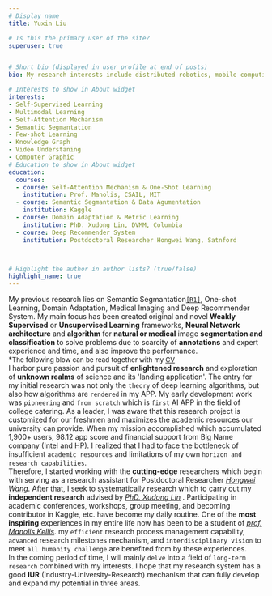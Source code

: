 ```yaml
---
# Display name
title: Yuxin Liu

# Is this the primary user of the site?
superuser: true


# Short bio (displayed in user profile at end of posts)
bio: My research interests include distributed robotics, mobile computing and programmable matter.

# Interests to show in About widget
interests:
- Self-Supervised Learning
- Multimodal Learning
- Self-Attention Mechanism 
- Semantic Segmantation
- Few-shot Learning
- Knowledge Graph
- Video Understaning
- Computer Graphic
# Education to show in About widget
education:
  courses:
  - course: Self-Attention Mechanism & One-Shot Learning
    institution: Prof. Manolis, CSAIL, MIT
  - course: Semantic Segmantation & Data Agumentation
    institution: Kaggle
  - course: Domain Adaptation & Metric Learning
    institution: PhD. Xudong Lin, DVMM, Columbia
  - course: Deep Recommender System
    institution: Postdoctoral Researcher Hongwei Wang, Satnford



# Highlight the author in author lists? (true/false)
highlight_name: true
---
```

My previous research lies on Semantic Segmantation[`[R1]`](#about), One-shot Learning, Domain Adaptation, Medical Imaging and Deep Recommender System. My main focus has been created original and novel **Weakly Supervised** or **Unsupervised Learning** frameworks,  **Neural Network architecture** and **algorithm** for **natural or medical** image **segmentation and classification** to solve problems due to scarcity of **annotations** and expert experience and time, and also improve the performance. <br>
 *<font size=2 >The following blow can be read together with my [CV]()</font> <br>
I harbor pure passion and pursuit of **enlightened research** and exploration of **unknown realms** of science and its 'landing application'. The entry for my initial research was not only the `theory` of deep learning algorithms, but also how algorithms are `rendered` in my APP. My early development work was `pioneering` and `from scratch` which is `first` AI APP in the field of college catering. As a leader, I was aware that this research project is customized for our freshmen and maximizes the academic resources our university can provide. When my mission accomplished which accumulated 1,900+ users, 98.12 app score and financial support from Big Name company (Intel and HP). I realized that I had to face the bottleneck of insufficient `academic resources` and limitations of my own `horizon and research capabilities`.<br> 
Therefore, I started working with the **cutting-edge** researchers which begin with serving as a research assistant for Postdoctoral Researcher [*Hongwei Wang*](https://hongweiw.net/). After that, I seek to systematically research which to carry out my **independent research** advised by [*PhD. Xudong Lin*](https://xudonglinthu.github.io/) . Participating in academic conferences, workshops, group meeting, and becoming contributor in Kaggle, etc. have become my daily routine. One of the **most inspiring** experiences in my entire life now has been to be a student of [*prof. Manolis Kellis*]((http://web.mit.edu/manoli/)). my `efficient` research process management capability, `advanced` research milestones mechanism, and `interdisciplinary vision` to meet `all humanity challenge` are benefited from by these experiences. <br>
In the coming period of time, I will mainly `delve` into a field of `long-term research` combined with my interests. I hope that my research system has a good **IUR** (Industry-University-Research) mechanism that can fully develop and expand my potential in three areas. 
